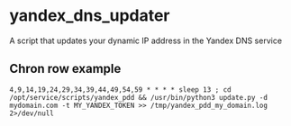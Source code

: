 # yandex_dns_updater

A script that updates your dynamic IP address in the Yandex DNS service

## Chron row example

    4,9,14,19,24,29,34,39,44,49,54,59 * * * * sleep 13 ; cd /opt/service/scripts/yandex_pdd && /usr/bin/python3 update.py -d mydomain.com -t MY_YANDEX_TOKEN >> /tmp/yandex_pdd_my_domain.log 2>/dev/null
